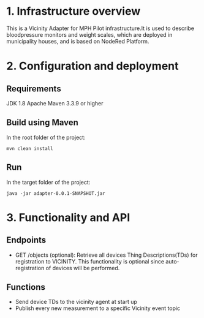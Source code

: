 # 1. Infrastructure overview
This is a Vicinity Adapter for MPH Pilot infrastructure.It is used to describe bloodpressure monitors and weight scales, which are deployed in municipality houses, and is based on NodeRed Platform.

# 2. Configuration and deployment
## Requirements

JDK 1.8
Apache Maven 3.3.9 or higher

## Build using Maven

In the root folder of the project:

`mvn clean install`

## Run
In the target folder of the project:

`java -jar adapter-0.0.1-SNAPSHOT.jar`

# 3. Functionality and API

## Endpoints
*	GET /objects (optional): Retrieve all devices Thing Descriptions(TDs) for registration to VICINITY. This functionality is optional since auto-registration of devices will be performed.

## Functions
*	Send device TDs to the vicinity agent at start up
*	Publish every new measurement to a specific Vicinity event topic
